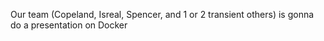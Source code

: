 Our team (Copeland, Isreal, Spencer, and 1 or 2 transient others) is gonna do a presentation on Docker
